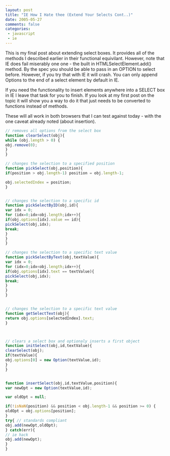 ```yaml
---
layout: post
title: "IE How I Hate thee (Extend Your Selects Cont..)"
date: 2005-05-27
comments: false
categories:
 - javascript
 - ie
---
```

This is my final post about extending select boxes. It provides all of the
methods I described earlier in their functional equivilant. However, note that
IE does fail miserably one one - the built in HTMLSelectElement.add() method.
By the spec you should be able to pass in an OPTION to select before. However,
if you try that with IE it will crash. You can only append Options to the end
of a select element by default in IE.

If you need the functionality to insert elements anywhere into a SELECT box in
IE I leave that task for you to finish. If you look at my first post on the
topic it will show you a way to do it that just needs to be converted to
functions instead of methods.

These will all work in both browsers that I can test against today - with the
one caveat already noted (about insertion).


```js
// removes all options from the select box
function clearSelect(obj){
while (obj.length > 0) {
obj.remove(0);
}
}

// changes the selection to a specified position
function pickSelect(obj,position){
if(position > obj.length-1) position = obj.length-1;

obj.selectedIndex = position;
}


// changes the selection to a specific id
function pickSelectByID(obj,id){
var idx = 0;
for (idx=0;idx<obj.length;idx++){
if(obj.options[idx].value == id){
pickSelect(obj,idx);
break;
}
}
}

// changes the selection to a specific text value
function pickSelectByText(obj,textValue){
var idx = 0;
for (idx=0;idx<obj.length;idx++){
if(obj.options[idx].text == textValue){
pickSelect(obj,idx);
break;
}
}
}


// changes the selection to a specific text value
function getSelectText(obj){
return obj.options[selectedIndex].text;
}



// clears a select box and optionaly inserts a first object
function initSelect(obj,id,textValue){
clearSelect(obj);
if(textValue){
obj.options[0] = new Option(textValue,id);
}
}


function insertSelect(obj,id,textValue,position){
var newOpt = new Option(textValue,id);

var oldOpt = null;

if(!isNaN(position) && position < obj.length-1 && position >= 0) {
oldOpt = obj.options[position];
}
try{ // standards compliant
obj.add(newOpt,oldOpt);
} catch(err){
// ie hack
obj.add(newOpt);
}
}

```


